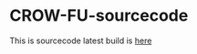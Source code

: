 # CROW-FU-sourcecode
This is sourcecode latest build is [here](https://github.com/gregoryk07/CROW-FU)
